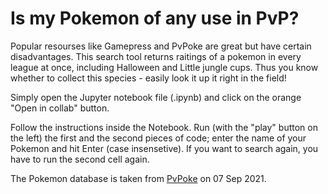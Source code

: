 # Is my Pokemon of any use in PvP?

Popular resourses like Gamepress and PvPoke are great but have certain disadvantages. This search tool returns raitings of a pokemon in every league at once, including Halloween and Little jungle cups. Thus you know whether to collect this species - easily look it up it right in the field!

Simply open the Jupyter notebook file (.ipynb) and click on the orange "Open in collab" button. 

Follow the instructions inside the Notebook. Run (with the "play" button on the left) the first and the second pieces of code; enter the name of your Pokemon and hit Enter (case insensetive). 
If you want to search again, you have to run the second cell again. 

The Pokemon database is taken from [PvPoke](https://pvpoke.com/rankings/) on 07 Sep 2021. 
